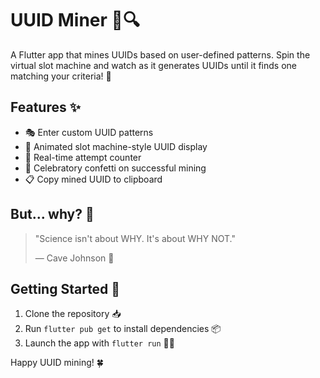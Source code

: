 # UUID Miner 🎰🔍

A Flutter app that mines UUIDs based on user-defined patterns. Spin the virtual slot machine and watch as it generates UUIDs until it finds one matching your criteria! 🚀

## Features ✨

- 🎭 Enter custom UUID patterns
- 🎰 Animated slot machine-style UUID display
- 🔢 Real-time attempt counter
- 🎉 Celebratory confetti on successful mining
- 📋 Copy mined UUID to clipboard

## But... why? 🤔

> "Science isn't about WHY. It's about WHY NOT."
> 
> — Cave Johnson 🥼

## Getting Started 🚀

1. Clone the repository 📥
2. Run `flutter pub get` to install dependencies 📦
3. Launch the app with `flutter run` 🏃‍♂️

Happy UUID mining! 🍀
